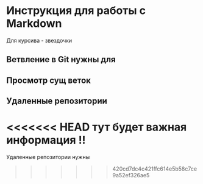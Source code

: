 # Инструкция для работы с Markdown

Для курсива - звездочки


## Ветвление в Git нужны для

## Просмотр сущ веток

## Удаленные репозитории

<<<<<<< HEAD
тут будет важная информация !!
=======
Удаленные репозитории нужны
>>>>>>> 420cd7dc4c421ffc614e5b58c7ce9a52ef326ae5
